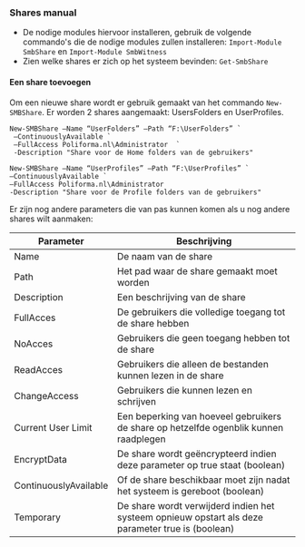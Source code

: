 ### Shares manual

* De nodige modules hiervoor installeren, gebruik de volgende commando's die  de nodige modules zullen installeren: `Import-Module SmbShare` en `Import-Module SmbWitness`
* Zien welke shares er zich op het systeem bevinden: `Get-SmbShare`

#### Een share toevoegen
Om een nieuwe share wordt er gebruik gemaakt van het commando `New-SMBShare`. Er worden 2 shares aangemaakt: UsersFolders en UserProfiles.

```
New-SMBShare –Name “UserFolders” –Path “F:\UserFolders” `
 –ContinuouslyAvailable `
 –FullAccess Poliforma.nl\Administrator  `
 -Description "Share voor de Home folders van de gebruikers"
 ```
 
 ```
 New-SMBShare –Name “UserProfiles” –Path “F:\UserProfiles” `
 –ContinuouslyAvailable `
 –FullAccess Poliforma.nl\Administrator
 -Description "Share voor de Profile folders van de gebruikers"
 ```
 
 Er zijn nog andere parameters die van pas kunnen komen als u nog andere shares wilt aanmaken:
 
|Parameter| Beschrijving |
| --- | --- |
| Name | De naam van de share |
| Path | Het pad waar de share gemaakt moet worden |
| Description | Een beschrijving van de share |
| FullAcces | De gebruikers die volledige toegang tot de share hebben |
| NoAcces | Gebruikers die geen toegang hebben tot de share |
| ReadAcces | Gebruikers die alleen de bestanden kunnen lezen in de share |
| ChangeAccess | Gebruikers die kunnen lezen en schrijven|
| Current User Limit | Een beperking van hoeveel gebruikers de share op hetzelfde ogenblik kunnen raadplegen |
| EncryptData | De share wordt geëncrypteerd indien deze parameter op true staat (boolean) |
| ContinuouslyAvailable | Of de share beschikbaar moet zijn nadat het systeem is gereboot (boolean) |
| Temporary | De share wordt verwijderd indien het systeem opnieuw opstart als deze parameter true is (boolean) |

